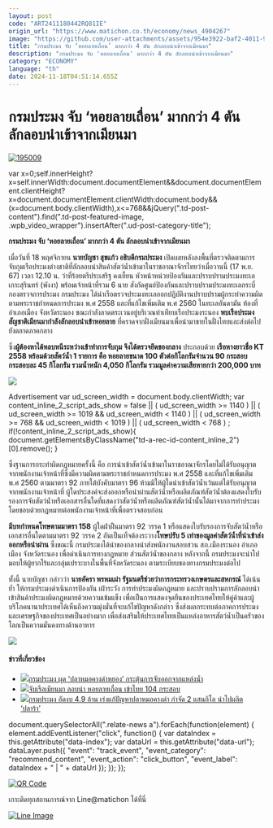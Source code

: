 ```yaml
---
layout: post
code: "ART2411180442RQ81IE"
origin_url: "https://www.matichon.co.th/economy/news_4904267"
image: "https://github.com/user-attachments/assets/954e3922-baf2-4011-9302-215b148060f8"
title: "กรมประมง จับ ‘หอยลายเถื่อน’ มากกว่า 4 ตัน ลักลอบนำเข้าจากเมียนมา"
description: "กรมประมง จับ 'หอยลายเถื่อน' มากกว่า 4 ตัน ลักลอบนำเข้าจากเมียนมา"
category: "ECONOMY"
language: "th"
date: 2024-11-18T04:51:14.655Z
---
```


# กรมประมง จับ ‘หอยลายเถื่อน’ มากกว่า 4 ตัน ลักลอบนำเข้าจากเมียนมา

[![](https://www.matichon.co.th/wp-content/uploads/2024/11/195009.jpg "195009")](https://www.matichon.co.th/wp-content/uploads/2024/11/195009.jpg)

var x=0;self.innerHeight?x=self.innerWidth:document.documentElement&&document.documentElement.clientHeight?x=document.documentElement.clientWidth:document.body&&(x=document.body.clientWidth),x<=768&&jQuery(".td-post-content").find(".td-post-featured-image, .wpb\_video\_wrapper").insertAfter(".ud-post-category-title");

**กรมประมง จับ ‘หอยลายเถื่อน’ มากกว่า 4 ตัน ลักลอบนำเข้าจากเมียนมา**

เมื่อวันที่ 18 พฤศจิกายน **นายบัญชา สุขแก้ว อธิบดีกรมประมง** เปิดเผยหลังลงพื้นที่ตรวจติดตามการจับกุมเรือประมงต่างชาติที่ลักลอบนำสินค้าสัตว์น้ำเข้ามาในราชอาณาจักรไทยว่าเมื่อวานนี้ (17 พ.ย. 67) เวลา 12.10 น. ว่าที่ร้อยตรีประเสริฐ คงเยี้ยน หัวหน้าหน่วยป้องกันและปราบปรามประมงทะเลเกาะสุรินทร์ (พังงา) พร้อมเจ้าหน้าที่รวม 6 นาย สังกัดศูนย์ป้องกันและปราบปรามประมงทะเลกระบี่ กองตรวจการประมง กรมประมง ได้นำเรือตรวจประมงทะเลออกปฏิบัติงานปราบปรามผู้กระทำความผิดตามพระราชกำหนดการประมง พ.ศ 2558 และที่แก้ไขเพิ่มเติม พ.ศ 2560 ในทะเลอันดามัน ท้องที่อำเภอเมือง จังหวัดระนอง ขณะกำลังลาดตระเวนอยู่บริเวณท่าเทียบเรือประมงระนอง **พบเรือประมงสัญชาติเมียนมากำลังลักลอบนำเข้าหอยลาย** ที่คราดจากฝั่งเมียนมาเพื่อนำมาขายในฝั่งไทยและส่งต่อไปยังตลาดภาคกลาง

ซึ่ง**ผู้ต้องหาได้หลบหนีระหว่างเข้าทำการจับกุม จึงได้ตรวจยึดของกลาง** ประกอบด้วย **เรือหางยาวชื่อ KT 2558 พร้อมด้วยสัตว์น้ำ 1 รายการ คือ หอยลายขนาด 100 ตัวต่อกิโลกรัมจำนวน 90 กระสอบ กระสอบละ 45 กิโลกรัม รวมน้ำหนัก 4,050 กิโลกรัม รวมมูลค่าความเสียหายกว่า 200,000 บาท**

![](https://www.matichon.co.th/wp-content/uploads/2024/11/195006.jpg)

Advertisement var ud\_screen\_width = document.body.clientWidth; var content\_inline\_2\_script\_ads\_show = false || ( ud\_screen\_width >= 1140 ) || ( ud\_screen\_width >= 1019 && ud\_screen\_width < 1140 ) || ( ud\_screen\_width >= 768 && ud\_screen\_width < 1019 ) || ( ud\_screen\_width < 768 ) ; if(!content\_inline\_2\_script\_ads\_show){ document.getElementsByClassName("td-a-rec-id-content\_inline\_2")\[0\].remove(); }

ซึ่งฐานการกระทำผิดกฎหมายครั้งนี้ คือ การนำเข้าสัตว์น้ำเข้ามาในราชอาณาจักรโดยไม่ได้รับอนุญาตจากพนักงานเจ้าหน้าที่ซึ่งมีความผิดตามพระราชกำหนดการประมง พ.ศ 2558 และที่แก้ไขเพิ่มเติม พ.ศ 2560 ตามมาตรา 92 ภายใต้บังคับมาตรา 96 ห้ามมิให้ผู้ใดนำเข้าสัตว์น้ำเว้นแต่ได้รับอนุญาตจากพนักงานเจ้าหน้าที่ ผู้ใดประสงค์จะส่งออกหรือนำผ่านสัตว์น้ำหรือผลิตภัณฑ์สัตว์น้ำต้องแสดงใบรับรองการจับสัตว์น้ำหรือเอกสารอื่นใดที่แสดงว่าสัตว์น้ำหรือผลิตภัณฑ์สัตว์น้ำนั้นได้มาจากการทำประมงโดยชอบด้วยกฎหมายต่อพนักงานเจ้าหน้าที่เพื่อตรวจสอบก่อน

**มีบทกำหนดโทษตามมาตรา 158** ผู้ใดฝ่าฝืนมาตรา 92 วรรค 1 หรือแสดงใบรับรองการจับสัตว์น้ำหรือเอกสารอื่นใดตามมาตรา 92 วรรค 2 อันเป็นเท็จต้องระวาง**โทษปรับ 5 เท่าของมูลค่าสัตว์น้ำที่นำเข้าส่งออกหรือนำผ่าน** ซึ่งขณะนี้ กรมประมงได้นำของกลางนำส่งพนักงานสอบสวน สภ.เมืองระนอง อำเภอเมือง จังหวัดระนอง เพื่อดำเนินการทางกฎหมาย ส่วนสัตว์น้ำของกลาง หลังจากนี้ กรมประมงจะนำไปมอบให้ผู้ยากไร้และกลุ่มเปราะบางในพื้นที่จังหวัดระนอง ตามระเบียบของทางกรมประมงต่อไป

ทั้งนี้ นายบัญชา กล่าวว่า **นายอัครา พรหมเผ่า รัฐมนตรีช่วยว่าการกระทรวงเกษตรและสหกรณ์** ได้เน้นย้ำ ให้กรมประมงดำเนินการป้องกัน เฝ้าระวัง การทำประมงผิดกฎหมาย และปราบปรามการลักลอบนำเข้าสินค้าประมงผิดกฎหมายด้วยความเข้มแข็ง เพื่อเป็นการแสดงจุดยืนของประเทศไทยให้คู่ค้าและผู้บริโภคนานาประเทศได้เห็นถึงความมุ่งมั่นที่จะแก้ไขปัญหาดังกล่าว ซึ่งส่งผลกระทบต่อภาคการประมงและเศรษฐกิจของประเทศเป็นอย่างมาก เพื่อส่งเสริมให้ประเทศไทยเป็นแหล่งอาหารสัตว์น้ำเป็นครัวของโลกเป็นความมั่นคงทางด้านอาหาร

![](https://www.matichon.co.th/wp-content/uploads/2024/11/195011.jpg)

#### ข่าวที่เกี่ยวข้อง

*   [![](https://www.matichon.co.th/wp-content/uploads/2024/11/174802.jpg)กรมประมง ผุด ‘ปลาหมอคางดำหยอง’ กระตุ้นการจับออกจากแหล่งน้ำ](https://www.matichon.co.th/uncategorized/news_4877317)
*   [![](https://www.matichon.co.th/wp-content/uploads/2024/10/แบบปกเว็บ-728x520-copy.jpg)จับเรือเมียนมา ลอบนำ หอยลายเถื่อน เข้าไทย 104 กระสอบ](https://www.matichon.co.th/region/news_4860255)
*   [![](https://www.matichon.co.th/wp-content/uploads/2024/10/plamohkangdamn1-1.jpg)กรมประมง อัดงบ 4.9 ล้าน เร่งแก้ปัญหาปลาหมอคางดำ กำจัด 2 แสนกิโล นำไปผลิต ‘ปลาร้า’](https://www.matichon.co.th/economy/news_4831738)

document.querySelectorAll(".relate-news a").forEach(function(element) { element.addEventListener("click", function() { var dataIndex = this.getAttribute("data-index"); var dataUrl = this.getAttribute("data-url"); dataLayer.push({ "event": "track\_event", "event\_category": "recommend\_content", "event\_action": "click\_button", "event\_label": dataIndex + " | " + dataUrl }); }); });

[![QR Code](https://www.matichon.co.th/wp-content/uploads/2023/07/wob1371z.jpg)](https://lin.ee/ht0nDxX)

เกาะติดทุกสถานการณ์จาก Line@matichon ได้ที่นี่

[![Line Image](https://www.matichon.co.th/wp-content/uploads/2023/07/th.png)](https://lin.ee/ht0nDxX)